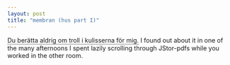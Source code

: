 ```yaml
---
layout: post
title: "membran (hus part I)"
---
```

<style type="text/css">
.tooltip {
  position: relative;
  display: inline-block;
  border-bottom: 1px dotted black;
  opacity: 1;
}

.tooltip .tooltiptext {
  visibility: hidden;
  width: 120px;
  background-color: black;
  color: #fff;
  text-align: center;
  border-radius: 6px;
  padding: 5px 0;
  
  /* Position the tooltip */
  position: absolute;
  z-index: 1;
  top: -5px;
  left: 105%;
}

.tooltip:hover .tooltiptext {
  visibility: visible;
}
</style>

<p><div class="tooltip">Du berätta aldrig om troll i kulisserna för mig. <span class="tooltiptext">You never told me of Troll i kulisserna.</span> </div> I found out about it in one of the many afternoons I spent lazily scrolling through JStor-pdfs while you worked in the other room. </p>
